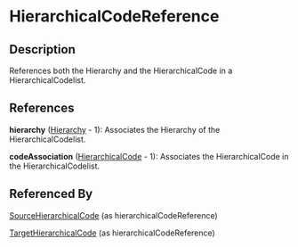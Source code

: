
# HierarchicalCodeReference





## Description

References both the Hierarchy and the HierarchicalCode in a HierarchicalCodelist.




## References

**hierarchy** ([Hierarchy](../HierarchicalCodelists/Hierarchy.md) - 1): Associates the Hierarchy of the HierarchicalCodelist.

**codeAssociation** ([HierarchicalCode](../HierarchicalCodelists/HierarchicalCode.md) - 1): Associates the HierarchicalCode in the HierarchicalCodelist.



## Referenced By

[SourceHierarchicalCode](SourceHierarchicalCode.md) (as hierarchicalCodeReference)

[TargetHierarchicalCode](TargetHierarchicalCode.md) (as hierarchicalCodeReference)


